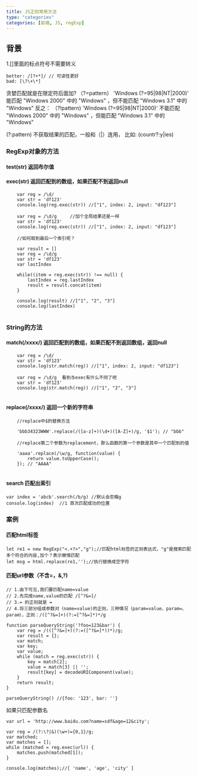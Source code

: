 ```yaml
---
title: JS正则常用方法
type: "categories"
categories: [前端, JS, regExp]
---
```

## 背景

1.[]里面的标点符号不需要转义
```
better: /[?+*]/ // 可读性更好
bad: [\?\+\*]
```

贪婪匹配就是在限定符后面加?
（?=pattern）
'Windows (?=95|98|NT|2000)' 能匹配 "Windows 2000" 中的 "Windows" ，但不能匹配 "Windows 3.1" 中的 "Windows"
反之：
（?!pattern)
'Windows (?=95|98|NT|2000)' 不能匹配 "Windows 2000" 中的 "Windows" ，但能匹配 "Windows 3.1" 中的 "Windows"

(?:pattern) 不获取结果的匹配，一般和（|）连用，
比如: (countr?:y|ies)



### RegExp对象的方法

#### test(str) 返回布尔值

#### exec(str) 返回匹配到的数组，如果匹配不到返回null
```
	var reg = /\d/
	var str = 'df123'
	console.log(reg.exec(str)) //["1", index: 2, input: "df123"]

	var reg = /\d/g     //加个全局结果还是一样
	var str = 'df123'
	console.log(reg.exec(str)) //["1", index: 2, input: "df123"]

	//如何取到最后一个索引呢？

	var result = []
	var reg = /\d/g
	var str = 'df123'
	var lastIndex

	while((item = reg.exec(str)) !== null) {
		lastIndex = reg.lastIndex
		result = result.concat(item) 
	}

	console.log(result) //["1", "2", "3"] 
	console.log(lastIndex)


```

### String的方法

#### match(/xxxx/) 返回匹配到的数组，如果匹配不到返回数组，返回null

```
	var reg = /\d/
	var str = 'df123'
	console.log(str.match(reg)) //["1", index: 2, input: "df123"]

	var reg = /\d/g  看到与exec有什么不同了吧
	var str = 'df123'
	console.log(str.match(reg)) //["1", "2", "3"] 


```

#### replace(/xxxx/)  返回一个新的字符串

```
	//replace中$的替换方法

	'bbb34323WWW'.replace(/([a-z]+)(\d+)([A-Z]+)/g, '$1'); // "bbb"

	//replace第二个参数为replacement，那么函数的第一个参数是其中一个匹配到的值

	'aaaa'.replace(/\w/g, function(value) {
    	return value.toUpperCase();
	}); // "AAAA"


```
#### search 匹配出索引

```
var index = 'abcb'.search(/b/g) //默认会忽略g
console.log(index)  //1 首次匹配成功的位置
```

### 案例
#### 匹配html标签

```
let re1 = new RegExp("<.+?>","g");//匹配html标签的正则表达式，"g"是搜索匹配多个符合的内容,加个？表示懒惰匹配
let msg = html.replace(re1,'');//执行替换成空字符
```

#### 匹配url参数（不含=，&,?)
```
// 1.由下可见,我们要匹配name=value
// 2.先完成name,value的匹配 /[^?&=]/
// 3.= 的正则就是 = 
// 4.将三部分组成参数对（name=value)的正则，三种情况（param=value、param=、param），正则：/([^?&=]+)(?:=[^?&=]*)*/g

function parseQueryString('?foo=123&bar') {
    var reg = /(([^?&=]+)(?:=([^?&=]*))*)/g;
    var result = {};
    var match;
    var key;
    var value;
    while (match = reg.exec(str)) {
        key = match[2];
        value = match[3] || '';
        result[key] = decodeURIComponent(value);
    }
    return result;
}

parseQueryString() //{foo: '123', bar: ''}
```
如果只匹配参数名
```
var url = 'http://www.baidu.com?name=sdf&age=12&city';

var reg = /(?:\?|&)(\w+)={0,1}/g;
var matched;
var matches = [];
while (matched = reg.exec(url)) {
    matches.push(matched[1]);
}

console.log(matches);//[ 'name', 'age', 'city' ]

```


